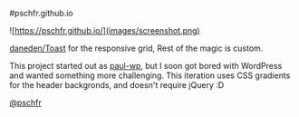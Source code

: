 #pschfr.github.io

![https://pschfr.github.io/](images/screenshot.png)

[daneden/Toast](https://github.com/daneden/Toast) for the responsive grid,
Rest of the magic is custom.

This project started out as [paul-wp](https://github.com/paul-wp), but I soon got bored with WordPress and wanted something more challenging.  This iteration uses CSS gradients for the header backgronds, and doesn't require jQuery :D

[@pschfr](https://twitter.com/pschfr)
